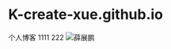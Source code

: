 # K-create-xue.github.io
个人博客
1111
222
![薛展鹏](https://user-images.githubusercontent.com/76169472/134500001-9af9dfc0-acd9-453b-ae14-5206cd1104aa.jpg)
